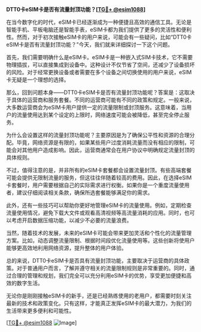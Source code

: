 **DTT0卡eSIM卡是否有流量封顶功能？[[TG💪+ @esim1088](https://t.me/s/esim1088)]**

在当今数字化的时代，eSIM卡已经逐渐成为一种便捷且高效的通信工具。无论是智能手机、平板电脑还是智能手表，eSIM卡都为我们提供了更多的灵活性和便利性。然而，对于初次接触eSIM卡的用户来说，可能会有一些疑问，比如“DTT0卡eSIM卡是否有流量封顶功能？”今天，我们就来详细探讨一下这个问题。

首先，我们需要明确什么是eSIM卡。eSIM卡是一种嵌入式SIM卡技术，它不需要物理插拔，可以直接集成到设备中。这种设计不仅节省了空间，还减少了设备损坏的风险。对于经常更换设备或者需要在多个设备之间切换使用的用户来说，eSIM卡无疑是一个理想的选择。

那么，回到问题本身——DTT0卡eSIM卡是否有流量封顶功能呢？答案是：这取决于具体的运营商和服务套餐。不同的运营商可能有不同的政策和规定。一般来说，大多数运营商会为eSIM卡用户提供一定的流量限制或封顶服务。这意味着，当用户的流量使用达到某个设定的上限时，网络速度可能会被降低，甚至完全停止服务。

为什么会设置这样的流量封顶功能呢？主要原因是为了确保公平性和资源的合理分配。毕竟，网络资源是有限的，如果某些用户过度消耗流量而没有相应的限制，可能会对其他用户造成影响。因此，运营商通常会在用户协议中明确规定流量封顶的具体规则。

不过，值得注意的是，并非所有的eSIM卡套餐都会设置流量封顶。有些高端套餐可能会提供无限制流量的服务，但这往往伴随着较高的费用。因此，在选择eSIM卡套餐时，用户需要根据自己的实际需求进行权衡。如果你是一个重度流量使用者，建议仔细阅读相关条款，确保所选套餐能够满足你的需求。

此外，还有一些技巧可以帮助你更好地管理eSIM卡的流量使用。例如，定期检查流量使用情况，避免下载大文件或观看高清视频等高流量消耗的应用。同时，也可以考虑开启数据压缩功能，以减少不必要的流量浪费。

当然，随着技术的发展，未来的eSIM卡可能会带来更加灵活和个性化的流量管理方案。比如，动态调整流量限制、根据时间段优化流量使用等。这些创新将使用户能够更高效地利用网络资源，提升整体的用户体验。

总的来说，DTT0卡eSIM卡是否具有流量封顶功能，主要取决于运营商的具体政策。对于普通用户而言，了解并遵守相关的流量限制规则是非常重要的。同时，通过合理的管理和规划，我们完全可以充分利用eSIM卡的优势，享受更加便捷和高效的数字生活。

无论你是刚刚接触eSIM卡的新手，还是已经熟练使用的老用户，都需要时刻关注最新的技术和政策变化。只有这样，才能真正发挥eSIM卡的最大潜力，为我们的生活带来更多便利和可能性。

[[TG💪+ @esim1088](https://t.me/s/esim1088) ![Image](https://i.postimg.cc/4NQfJmqS/Snipaste-2025-05-13-00-14-12.png)]